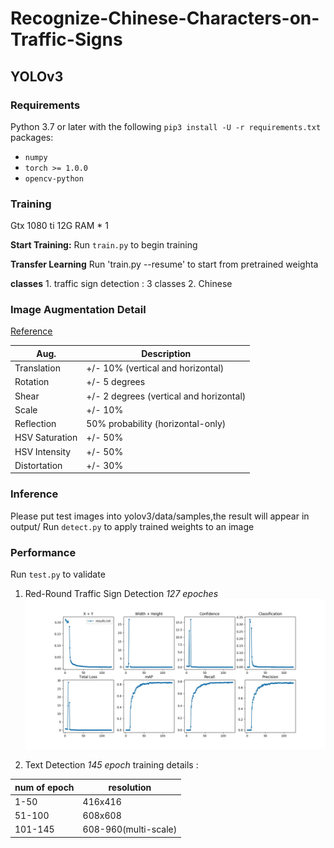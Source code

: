 
# Recognize-Chinese-Characters-on-Traffic-Signs

## YOLOv3
### Requirements

Python 3.7 or later with the following `pip3 install -U -r requirements.txt` packages:

- `numpy`
- `torch >= 1.0.0`
- `opencv-python`

### Training

Gtx 1080 ti 12G RAM * 1  

**Start Training:** Run `train.py` to begin training 

**Transfer Learning** Run 'train.py --resume' to start from pretrained weighta

**classes** 1. traffic sign detection : 3 classes 
            2. Chinese 

### Image Augmentation Detail
[Reference](https://medium.com/uruvideo/dataset-augmentation-with-random-homographies-a8f4b44830d4)

Aug.| Description
---|---
Translation | +/- 10% (vertical and horizontal)
Rotation | +/- 5 degrees
Shear | +/- 2 degrees (vertical and horizontal)
Scale | +/- 10%
Reflection | 50% probability (horizontal-only)
HSV Saturation | +/- 50%
HSV Intensity | +/- 50%
Distortation | +/- 30%

### Inference

Please put test images into yolov3/data/samples,the result will appear in output/
Run `detect.py` to apply trained weights to an image

### Performance

Run `test.py` to validate 

1. Red-Round Traffic Sign Detection
*127 epoches*
![](test_result.jpg?raw=true)

2. Text Detection
*145 epoch*
training details : 

num of epoch | resolution 
---|---
1-50 | 416x416
51-100 | 608x608
101-145 | 608-960(multi-scale)
